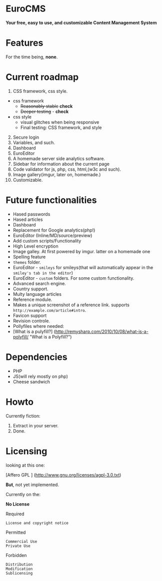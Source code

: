 EuroCMS
=======

**Your free, easy to use, and customizable Content Management System**


Features
=======

For the time being, **none**.

Current roadmap
======

 1. CSS framework, css style.
  - css framework
    - ~~Reasonably stable~~ **check**
    - ~~Deeper testing~~ - **check**
  - css style
    - visual glitches when being responsive
    - Final testing: CSS framework, and style
 2. Secure login
 3. Variables, and such.
 4. Dashboard
 5. EuroEditor
 6. A homemade server side analytics software.
 7. Sidebar for information about the current page
 8. Code validator for js, php, css, html,(w3c and such).
 9. Image gallery(imgur, later on, homemade.)
 10. Customizable. 


Future functionalities
=======

 - Hased passwords
 - Hased articles
 - Dashboard
 - Replacement for Google analytics(php!)
 - EuroEditor (Inline/MD/source/preview)
 - Add custom scripts/Functionality 
 - High Level encryption 
 - Image galley. At first powered by imgur. latter on a homemade one
 - Spelling feature
 - `themes` folder.
 - EuroEditor - `smileys` for smileys(that will automatically appear in the `smiley's tab in the editor`)
 - EuroEditor - `custom` folders. For some custom functionality.
 - Advanced search engine.
 - Country support. 
 - Multy language articles
 - Reference module.
  - Makes a unique screenshot of a reference link. supports `http://example.com/article#intro`.
  - Favicon support
 - Revision controle.
 - Pollyfiles where needed:
  - [What is a pulyfill?] (http://remysharp.com/2010/10/08/what-is-a-polyfill/ "What is a Polyfill?")

Dependencies
=======

 - PHP
 - JS(will rely mostly on php)
 - Cheese sandwich


Howto
=======

Currently fiction:
 1. Extract in your server.
 2. Done.

Licensing
=======

looking at this one:

[Affero GPL ] (http://www.gnu.org/licenses/agpl-3.0.txt)

**But**, not yet implemented.


Currently on the:

**No License**


Required

    License and copyright notice

Permitted

    Commercial Use
    Private Use

Forbidden

    Distribution
    Modification
    Sublicensing






